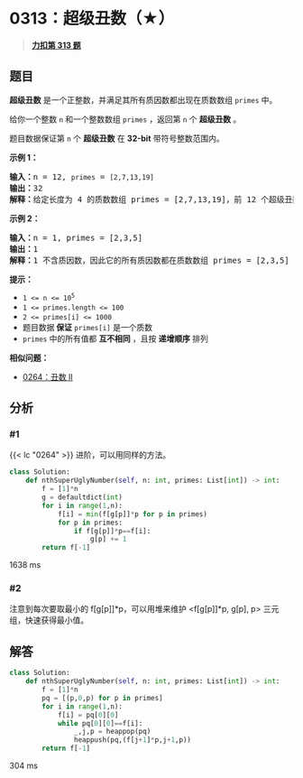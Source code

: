 # 0313：超级丑数（★）


> <u>**[力扣第 313 题](https://leetcode.cn/problems/super-ugly-number/)**</u>

## 题目

<p><strong>超级丑数</strong> 是一个正整数，并满足其所有质因数都出现在质数数组 <code>primes</code> 中。</p>

<p>给你一个整数 <code>n</code> 和一个整数数组 <code>primes</code> ，返回第 <code>n</code> 个 <strong>超级丑数</strong> 。</p>

<p>题目数据保证第 <code>n</code> 个 <strong>超级丑数</strong> 在 <strong>32-bit</strong> 带符号整数范围内。</p>



<p><strong>示例 1：</strong></p>

<pre>
<strong>输入：</strong>n = 12, <code>primes</code> = <code>[2,7,13,19]</code>
<strong>输出：</strong>32
<strong>解释：</strong>给定长度为 4 的质数数组 primes = [2,7,13,19]，前 12 个超级丑数序列为：[1,2,4,7,8,13,14,16,19,26,28,32] 。</pre>

<p><strong>示例 2：</strong></p>

<pre>
<strong>输入：</strong>n = 1, primes = [2,3,5]
<strong>输出：</strong>1
<strong>解释：</strong>1 不含质因数，因此它的所有质因数都在质数数组 primes = [2,3,5] 中。
</pre>


<div class="top-view__1vxA">
<div class="original__bRMd">
<div>
<p><strong>提示：</strong></p>

<ul>
<li><code>1 &lt;= n &lt;= 10<sup>5</sup></code></li>
<li><code>1 &lt;= primes.length &lt;= 100</code></li>
<li><code>2 &lt;= primes[i] &lt;= 1000</code></li>
<li>题目数据<strong> 保证</strong> <code>primes[i]</code> 是一个质数</li>
<li><code>primes</code> 中的所有值都 <strong>互不相同</strong> ，且按 <strong>递增顺序</strong> 排列</li>
</ul>
</div>
</div>
</div>


**相似问题：**
- [0264：丑数 II](/leetcode/0264)


## 分析

### #1

 {{< lc "0264" >}} 进阶，可以用同样的方法。

```python
class Solution:
    def nthSuperUglyNumber(self, n: int, primes: List[int]) -> int:
        f = [1]*n
        g = defaultdict(int)
        for i in range(1,n):
            f[i] = min(f[g[p]]*p for p in primes)
            for p in primes:
                if f[g[p]]*p==f[i]:
                    g[p] += 1
        return f[-1]
```

1638 ms

### #2

注意到每次要取最小的 f[g[p]]*p，可以用堆来维护 <f[g[p]]*p, g[p], p> 三元组，快速获得最小值。

## 解答

```python
class Solution:
    def nthSuperUglyNumber(self, n: int, primes: List[int]) -> int:
        f = [1]*n
        pq = [(p,0,p) for p in primes]
        for i in range(1,n):
            f[i] = pq[0][0]
            while pq[0][0]==f[i]:
                _,j,p = heappop(pq)
                heappush(pq,(f[j+1]*p,j+1,p))
        return f[-1]
```
304 ms

